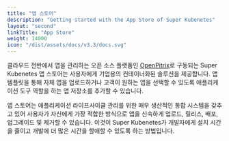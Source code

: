 ```yaml
---
title: "앱 스토어"
description: "Getting started with the App Store of Super Kubenetes"
layout: "second"
linkTitle: "App Store"
weight: 14000
icon: "/dist/assets/docs/v3.3/docs.svg"
---
```


클라우드 전반에서 앱을 관리하는 오픈 소스 플랫폼인 [OpenPitrix](https://github.com/openpitrix/openpitrix)로 구동되는 Super Kubenetes 앱 스토어는 사용자에게 기업용의 컨테이너화된 솔루션을 제공합니다. 앱 템플릿을 통해 자체 앱을 업로드하거나 고객이 원하는 앱을 선택할 수 있도록 애플리케이션 도구 역할을 하는 앱 저장소를 추가할 수 있습니다.

앱 스토어는 애플리케이션 라이프사이클 관리를 위한 매우 생산적인 통합 시스템을 갖추고 있어 사용자가 자신에게 가장 적합한 방식으로 앱을 신속하게 업로드, 릴리스, 배포, 업그레이드 및 제거할 수 있습니다. 이것이 Super Kubenetes가 개발자에게 설치 시간을 줄이고 개발에 더 많은 시간을 할애할 수 있도록 하는 방법입니다.
